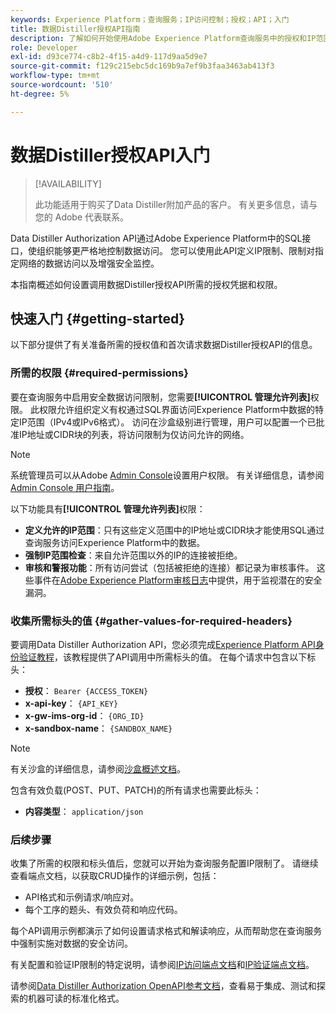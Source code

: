 ```yaml
---
keywords: Experience Platform；查询服务；IP访问控制；授权；API；入门
title: 数据Distiller授权API指南
description: 了解如何开始使用Adobe Experience Platform查询服务中的授权和IP范围限制来确保数据访问安全。
role: Developer
exl-id: d93ce774-c8b2-4f15-a4d9-117d9aa5d9e7
source-git-commit: f129c215ebc5dc169b9a7ef9b3faa3463ab413f3
workflow-type: tm+mt
source-wordcount: '510'
ht-degree: 5%

---
```


# 数据Distiller授权API入门

>[!AVAILABILITY]
>
>此功能适用于购买了Data Distiller附加产品的客户。 有关更多信息，请与您的 Adobe 代表联系。

Data Distiller Authorization API通过Adobe Experience Platform中的SQL接口，使组织能够更严格地控制数据访问。 您可以使用此API定义IP限制、限制对指定网络的数据访问以及增强安全监控。

本指南概述如何设置调用数据Distiller授权API所需的授权凭据和权限。

## 快速入门 {#getting-started}

以下部分提供了有关准备所需的授权值和首次请求数据Distiller授权API的信息。

### 所需的权限 {#required-permissions}

要在查询服务中启用安全数据访问限制，您需要&#x200B;**[!UICONTROL 管理允许列表]**&#x200B;权限。 此权限允许组织定义有权通过SQL界面访问Experience Platform中数据的特定IP范围（IPv4或IPv6格式）。 访问在沙盒级别进行管理，用户可以配置一个已批准IP地址或CIDR块的列表，将访问限制为仅访问允许的网络。

>[!NOTE]
>
>系统管理员可以从Adobe [Admin Console](https://adminconsole.adobe.com/)设置用户权限。 有关详细信息，请参阅 [Admin Console 用户指南](https://helpx.adobe.com/enterprise/using/admin-console.html)。

以下功能具有&#x200B;**[!UICONTROL 管理允许列表]**&#x200B;权限：

- **定义允许的IP范围**：只有这些定义范围中的IP地址或CIDR块才能使用SQL通过查询服务访问Experience Platform中的数据。
- **强制IP范围检查**：来自允许范围以外的IP的连接被拒绝。
- **审核和警报功能**：所有访问尝试（包括被拒绝的连接）都记录为审核事件。 这些事件在[Adobe Experience Platform审核日志](../../landing/governance-privacy-security/audit-logs/overview.md)中提供，用于监视潜在的安全漏洞。

### 收集所需标头的值 {#gather-values-for-required-headers}

要调用Data Distiller Authorization API，您必须完成[Experience Platform API身份验证教程](../../landing/api-authentication.md)，该教程提供了API调用中所需标头的值。 在每个请求中包含以下标头：

- **授权**： `Bearer {ACCESS_TOKEN}`
- **x-api-key**： `{API_KEY}`
- **x-gw-ims-org-id**： `{ORG_ID}`
- **x-sandbox-name**： `{SANDBOX_NAME}`

>[!NOTE]
>
> 有关沙盒的详细信息，请参阅[沙盒概述文档](../../sandboxes/home.md)。

包含有效负载(POST、PUT、PATCH)的所有请求也需要此标头：

- **内容类型**： `application/json`

### 后续步骤

收集了所需的权限和标头值后，您就可以开始为查询服务配置IP限制了。 请继续查看端点文档，以获取CRUD操作的详细示例，包括：

- API格式和示例请求/响应对。
- 每个工序的题头、有效负荷和响应代码。

每个API调用示例都演示了如何设置请求格式和解读响应，从而帮助您在查询服务中强制实施对数据的安全访问。

有关配置和验证IP限制的特定说明，请参阅[IP访问端点文档](./ip-access.md)和[IP验证端点文档](./validate.md)。

请参阅[Data Distiller Authorization OpenAPI参考文档](https://developer.adobe.com/experience-platform-apis/references/data-distiller-auth/)，查看易于集成、测试和探索的机器可读的标准化格式。

